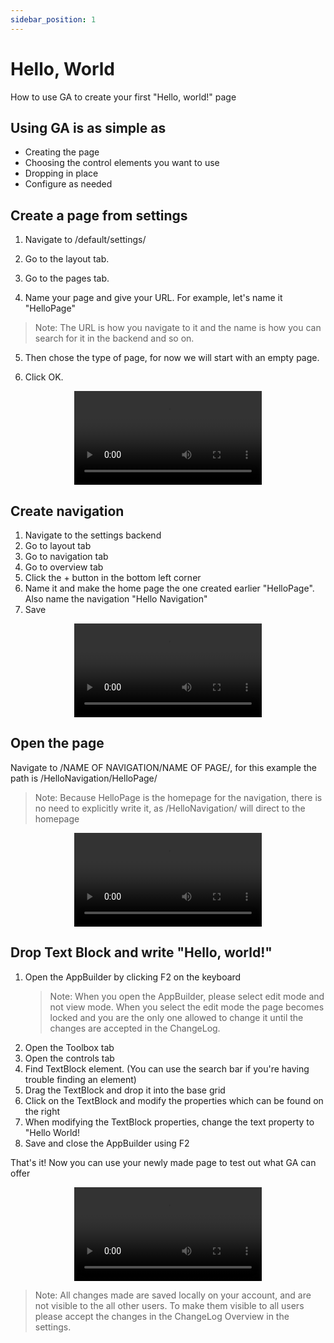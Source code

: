 ```yaml
---
sidebar_position: 1
---
```


# Hello, World

How to use GA to create your first "Hello, world!" page

## Using GA is as simple as

- Creating the page
- Choosing the control elements you want to use
- Dropping in place
- Configure as needed

## Create a page from settings

1. Navigate to /default/settings/

2. Go to the layout tab.

3. Go to the pages tab.

4. Name your page and give your URL. For example, let's name it "HelloPage"

  >Note: The URL is how you navigate to it and the name is how you can search for it in the backend and so on.

5. Then chose the type of page, for now we will start with an empty page.

6. Click OK.

<center>

<video controls="controls">
  <source src="/img/hellopage-create.mov" />
</video>

</center>

## Create navigation

1. Navigate to the settings backend
2. Go to layout tab
3. Go to navigation tab
4. Go to overview tab
5. Click the + button in the bottom left corner
6. Name it and make the home page the one created earlier "HelloPage". Also name the navigation "Hello Navigation"
7. Save

<center>

<video controls="controls">
  <source src="/img/nav-create.mov" />
</video>

</center>

## Open the page

Navigate to /NAME OF NAVIGATION/NAME OF PAGE/, for this example the path is /HelloNavigation/HelloPage/
>Note: Because HelloPage is the homepage for the navigation, there is no need to explicitly write it, as /HelloNavigation/ will direct to the homepage

<center>

<video controls="controls">
  <source src="/img/access-page.mov" />
</video>

</center>

## Drop Text Block and write "Hello, world!"

1. Open the AppBuilder by clicking F2 on the keyboard
   >Note: When you open the AppBuilder, please select edit mode and not view mode. When you select the edit mode the page becomes locked and you are the only one allowed to change it until the changes are accepted in the ChangeLog.
2. Open the Toolbox tab
3. Open the controls tab
4. Find TextBlock element. (You can use the search bar if you're having trouble finding an element)
5. Drag the TextBlock and drop it into the base grid
6. Click on the TextBlock and modify the properties which can be found on the right
7. When modifying the TextBlock properties, change the text property to "Hello World!
8. Save and close the AppBuilder using F2

That's it! Now you can use your newly made page to test out what GA can offer

<center>

<video controls="controls">
  <source src="/img/textblock-helloworld.mov" />
</video>

</center>

>Note: All changes made are saved locally on your account, and are not visible to the all other users. To make them visible to all users please accept the changes in the ChangeLog Overview in the settings.

<style>
   </style>
